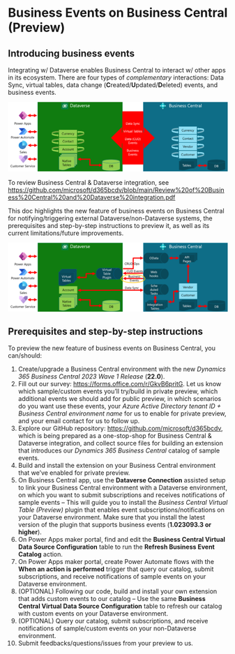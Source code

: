 # Business Events on Business Central (Preview)

## Introducing business events
Integrating w/ Dataverse enables Business Central to interact w/ other apps in its ecosystem.  There are four types of *complementary* interactions: Data Sync, virtual tables, data change (**C**reated/**U**pdated/**D**eleted) events, and business events.

![Screenshot](../../../images/four-complementary-interactions.png)

To review Business Central & Dataverse integration, see https://github.com/microsoft/d365bcdv/blob/main/Review%20of%20Business%20Central%20and%20Dataverse%20integration.pdf

This doc highlights the new feature of business events on Business Central for notifying/triggering external Dataverse/non-Dataverse systems, the prerequisites and step-by-step instructions to preview it, as well as its current limitations/future improvements.

![Screenshot](../../../images/introducing-business-events.png)

## Prerequisites and step-by-step instructions
To preview the new feature of business events on Business Central, you can/should:

1.	Create/upgrade a Business Central environment with the new *Dynamics 365 Business Central 2023 Wave 1 Release* (**22.0**).
2.	Fill out our survey: https://forms.office.com/r/GkvB6pritG.  Let us know which sample/custom events you’ll try/build in private preview, which additional events we should add for public preview, in which scenarios do you want use these events, your *Azure Active Directory tenant ID + Business Central environment name* for us to enable for private preview, and your email contact for us to follow up.
3.	Explore our GitHub repository: https://github.com/microsoft/d365bcdv, which is being prepared as a one-stop-shop for Business Central & Dataverse integration, and collect source files for building an extension that introduces our *Dynamics 365 Business Central* catalog of sample events.
4.	Build and install the extension on your Business Central environment that we’ve enabled for private preview.
5.	On Business Central app, use the **Dataverse Connection** assisted setup to link your Business Central environment with a Dataverse environment, on which you want to submit subscriptions and receives notifications of sample events – This will guide you to install the *Business Central Virtual Table (Preview)* plugin that enables event subscriptions/notifications on your Dataverse environment.  Make sure that you install the latest version of the plugin that supports business events (**1.023093.3 or higher**).
6.	On Power Apps maker portal, find and edit the **Business Central Virtual Data Source Configuration** table to run the **Refresh Business Event Catalog** action.
7.	On Power Apps maker portal, create Power Automate flows with the **When an action is performed** trigger that query our catalog, submit subscriptions, and receive notifications of sample events on your Dataverse environment.
8.	(OPTIONAL) Following our code, build and install your own extension that adds custom events to our catalog – Use the same **Business Central Virtual Data Source Configuration** table to refresh our catalog with custom events on your Dataverse environment.
9.	(OPTIONAL) Query our catalog, submit subscriptions, and receive notifications of sample/custom events on your non-Dataverse environment.
10.	Submit feedbacks/questions/issues from your preview to us. 
